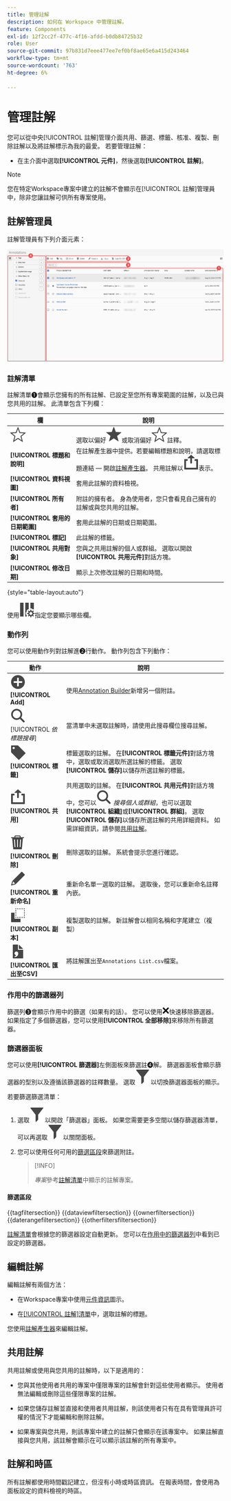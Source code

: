 ```yaml
---
title: 管理註解
description: 如何在 Workspace 中管理註解。
feature: Components
exl-id: 12f2cc2f-477c-4f16-afdd-b0db84725b32
role: User
source-git-commit: 97b831d7eee477ee7ef0bf8ae65e6a415d243464
workflow-type: tm+mt
source-wordcount: '763'
ht-degree: 6%

---
```


# 管理註解

您可以從中央[!UICONTROL 註解]管理介面共用、篩選、標籤、核准、複製、刪除註解以及將註解標示為我的最愛。 若要管理註解：

* 在主介面中選取&#x200B;**[!UICONTROL 元件]**，然後選取&#x200B;**[!UICONTROL 註解]**。


>[!NOTE]
>
>您在特定Workspace專案中建立的註解不會顯示在[!UICONTROL 註解]管理員中，除非您讓註解可供所有專案使用。
>

## 註解管理員

註解管理員有下列介面元素：

![註解介面](assets/annotations-manager.png)

### 註解清單

註解清單➊會顯示您擁有的所有註解、已設定至您所有專案範圍的註解，以及已與您共用的註解。 此清單包含下列欄：

| 欄 | 說明 |
| --- | --- | 
| ![星形大綱](/help/assets/icons/StarOutline.svg) | 選取以偏好![Star](/help/assets/icons/Star.svg)或取消偏好![StarOutline](/help/assets/icons/StarOutline.svg)註釋。 |
| **[!UICONTROL 標題和說明]** | 在註解產生器中提供。若要編輯標題和說明，請選取標題連結 — 開啟[註解產生器](/help/components/annotations/create-annotations.md#annotation-builder)。 共用註解以![共用](/help/assets/icons/ShareAlt.svg)表示。 |
| **[!UICONTROL 資料視圖]** | 套用此註解的資料檢視。 |
| **[!UICONTROL 所有者]** | 附註的擁有者。 身為使用者，您只會看見自己擁有的註解或與您共用的註解。 |
| **[!UICONTROL 套用的日期範圍]** | 套用此註解的日期或日期範圍。 |
| **[!UICONTROL 標記]** | 此註解的標籤。 |
| **[!UICONTROL 共用對象]** | 您與之共用註解的個人或群組。 選取以開啟&#x200B;**[!UICONTROL 共用元件]**&#x200B;對話方塊。 |
| **[!UICONTROL 修改日期]** | 顯示上次修改註解的日期和時間。 |

{style="table-layout:auto"}

使用![ColumnSetting](/help/assets/icons/ColumnSetting.svg)指定您要顯示哪些欄。

### 動作列

您可以使用動作列對註解進➋行動作。 動作列包含下列動作：

| 動作 | 說明 |
|---|---|
| ![AddCircle](/help/assets/icons/AddCircle.svg) **[!UICONTROL Add]** | 使用[Annotation Builder](create-annotations.md#annotation-builder)新增另一個附註。 |
| ![搜尋](/help/assets/icons/Search.svg) [!UICONTROL *依標題搜尋*] | 當清單中未選取註解時，請使用此搜尋欄位搜尋註解。 |
| ![標籤](/help/assets/icons/Label.svg) **[!UICONTROL 標籤]** | 標籤選取的註解。 在&#x200B;**[!UICONTROL 標籤元件]**&#x200B;對話方塊中，選取或取消選取所選註解的標籤。 選取&#x200B;**[!UICONTROL 儲存]**&#x200B;以儲存所選註解的標籤。 |
| ![共用](/help/assets/icons/ShareAlt.svg) **[!UICONTROL 共用]** | 共用選取的註解。 在&#x200B;**[!UICONTROL 共用元件]**&#x200B;對話方塊中，您可以![搜尋](/help/assets/icons/Search.svg) *搜尋個人或群組*，也可以選取&#x200B;**[!UICONTROL 組織]**&#x200B;或&#x200B;**[!UICONTROL 群組]**。 選取&#x200B;**[!UICONTROL 儲存]**&#x200B;以儲存所選註解的共用詳細資料。 如需詳細資訊，請參閱[共用註解](#share-annotations)。 |
| ![刪除](/help/assets/icons/Delete.svg) **[!UICONTROL 刪除]** | 刪除選取的註解。 系統會提示您進行確認。 |
| ![編輯](/help/assets/icons/Edit.svg) **[!UICONTROL 重新命名]** | 重新命名單一選取的註解。 選取後，您可以重新命名註釋內嵌。 |
| ![副本](/help/assets/icons/Copy.svg) **[!UICONTROL 副本]** | 複製選取的註解。 新註解會以相同名稱和字尾建立（複製） |
| ![FileCSV](/help/assets/icons/FileCSV.svg) **[!UICONTROL 匯出至CSV]** | 將註解匯出至`Annotations List.csv`檔案。 |

### 作用中的篩選器列

篩選列➌會顯示作用中的篩選（如果有的話）。 您可以使用![CrossSize75](/help/assets/icons/CrossSize75.svg)快速移除篩選器。 如果指定了多個篩選器，您可以使用&#x200B;**[!UICONTROL 全部移除]**&#x200B;來移除所有篩選器。

### 篩選器面板

您可以使用&#x200B;**[!UICONTROL 篩選器]**&#x200B;左側面板來篩選註➍解。 篩選器面板會顯示篩選器的型別以及遵循該篩選器的註釋數量。 選取![篩選器](/help/assets/icons/Filter.svg)以切換篩選器面板的顯示。

若要篩選篩選清單：

1. 選取![篩選器](/help/assets/icons/Filter.svg)以開啟「篩選器」面板。 如果您需要更多空間以儲存篩選器清單，可以再選取![篩選器](/help/assets/icons/Filter.svg)以關閉面板。
1. 您可以使用任何可用的[篩選區段](#filter-sections)來篩選附註。

   >[!INFO]
   >
   >*專案*&#x200B;參考[註解清單](manage-annotations.md#annotations-list)中顯示的註解專案。
   > 

#### 篩選區段

{{tagfiltersection}}
{{dataviewfiltersection}}
{{ownerfiltersection}}
{{daterangefiltersection}}
{{otherfiltersfiltersection}}


[註解清單](manage-annotations.md#annotations-list)會根據您的篩選器設定自動更新。 您可以在[作用中的篩選器列](manage-annotations.md#active-filter-bar)中看到已設定的篩選器。


## 編輯註解

編輯註解有兩個方法：

* 在Workspace專案中使用[元件資訊](/help/components/use-components-in-workspace.md#component-info)圖示。

* 在[[!UICONTROL 註解]清單](#annotations-list)中，選取註解的標題。

您使用[註解產生器](/help/components/annotations/create-annotations.md#annotation-builder)來編輯註解。

## 共用註解

共用註解或使用與您共用的註解時，以下是適用的：

* 您與其他使用者共用的專案中僅限專案的註解會針對這些使用者顯示。 使用者無法編輯或刪除這些僅限專案的註解。
* 如果您儲存註解並直接和使用者共用註解，則該使用者只有在具有管理員許可權的情況下才能編輯和刪除註解。

* 如果專案與您共用，則該專案中建立的註解只會顯示在該專案中。 如果註解直接與您共用，該註解會顯示在可以顯示該註解的所有專案中。

## 註解和時區

所有註解都使用時間戳記建立，但沒有小時或時區資訊。 在報表時間，會使用為面板設定的資料檢視的時區。
